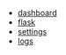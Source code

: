 - [dashboard](https://iconmonstr.com/dashboard-7-svg/)
- [flask](https://iconmonstr.com/flask-4-svg/)
- [settings](https://iconmonstr.com/gear-2-svg/)
- [logs](https://iconmonstr.com/file-22-svg/)